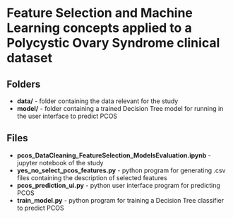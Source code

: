 # Feature Selection and Machine Learning concepts applied to a Polycystic Ovary Syndrome clinical dataset

## Folders

* __data/__ - folder containing the data relevant for the study
* __model/__ - folder containing a trained Decision Tree model for running in the user interface to predict PCOS

## Files

* __pcos_DataCleaning_FeatureSelection_ModelsEvaluation.ipynb__ - jupyter notebook of the study
* __yes_no_select_pcos_features.py__ - python program for generating .csv files containing the description of selected features
* __pcos_prediction_ui.py__ - python user interface program for predicting PCOS
* __train_model.py__ - python program for training a Decision Tree classifier to predict PCOS

